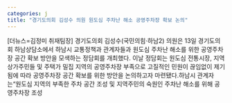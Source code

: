 ```yaml
---
categories: j
title: "경기도의회 김성수 의원 원도심 주차난 해소 공영주차장 확보 논의"
---
```

[더뉴스=김정미 취재팀장] 경기도의회 김성수(국민의힘·하남2) 의원은 13일 경기도의회 하남상담소에서 하남시 교통정책과 관계자들과 원도심 주차난 해소를 위한 공영주차장 공간 확보 방안을 모색하는 정담회를 개최했다.																이날 정담회는 원도심 전통시장, 지역 상가주민들 및 주택가 밀집 지역의 공영주차장 부족으로 고질적인 민원이 끊임없이 제기됨에 따라 공영주차장 공간 확보를 위한 방안을 논의하고자 마련됐다.하남시 관계자는“원도심 지역의 부족한 주차 공간 조성 및 지역주민의 숙원인 주차난 해소를 위해 공영주차장 조성